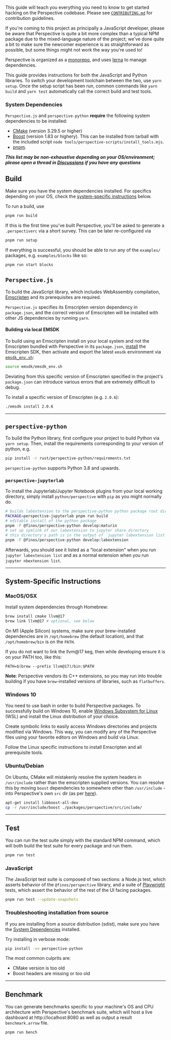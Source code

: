 This guide will teach you everything you need to know to get started hacking on
the Perspective codebase. Please see [`CONTRIBUTING.md`](CONTRIBUTING.md) for
contribution guidelines.

If you're coming to this project as principally a JavaScript developer, please
be aware that Perspective is quite a bit more complex than a typical NPM package
due to the mixed-language nature of the project; we've done quite a bit to make
sure the newcomer experience is as straightforward as possible, but some things
might not work the way you're used to!

Perspective is organized as a
[monorepo](https://github.com/babel/babel/blob/master/doc/design/monorepo.md),
and uses [lerna](https://lernajs.io/) to manage dependencies.

This guide provides instructions for both the JavaScript and Python libraries.
To switch your development toolchain between the two, use `yarn setup`. Once the
setup script has been run, common commands like `yarn build` and `yarn test`
automatically call the correct build and test tools.

### System Dependencies

`Perspective.js` and `perspective-python` **require** the following system
dependencies to be installed:

-   [CMake](https://cmake.org/) (version 3.29.5 or higher)
-   [Boost](https://www.boost.org/) (version 1.83 or highery). This can be
    installed from tarball with the included script
    `node tools/perspective-scripts/install_tools.mjs`.
-   [pnpm](https://pnpm.io/).

**_This list may be non-exhaustive depending on your OS/environment; please open
a thread in [Discussions](https://github.com/finos/perspective/discussions) if
you have any questions_**

## Build

Make sure you have the system dependencies installed. For specifics depending on
your OS, check the [system-specific instructions](#system-specific-instructions)
below.

To run a build, use

```bash
pnpm run build
```

If this is the first time you've built Perspective, you'll be asked to generate
a `.perspectiverc` via a short survey. This can be later re-configured via

```bash
pnpm run setup
```

If everything is successful, you should be able to run any of the `examples/`
packages, e.g. `examples/blocks` like so:

```bash
pnpm run start blocks
```

## `Perspective.js`

To build the JavaScript library, which includes WebAssembly compilation,
[Emscripten](https://github.com/kripken/emscripten) and its prerequisites are
required.

`Perspective.js` specifies its Emscripten version dependency in `package.json`,
and the correct version of Emscripten will be installed with other JS
dependencies by running `yarn`.

#### Building via local EMSDK

To build using an Emscripten install on your local system and not the Emscripten
bundled with Perspective in its `package.json`,
[install](https://emscripten.org/docs/getting_started/downloads.html) the
Emscripten SDK, then activate and export the latest `emsdk` environment via
[`emsdk_env.sh`](https://github.com/juj/emsdk):

```bash
source emsdk/emsdk_env.sh
```

Deviating from this specific version of Emscripten specified in the project's
`package.json` can introduce various errors that are extremely difficult to
debug.

To install a specific version of Emscripten (e.g. `2.0.6`):

```bash
./emsdk install 2.0.6
```

---

## `perspective-python`

To build the Python library, first configure your project to build Python via
`yarn setup`. Then, install the requirements corresponding to your version of
python, e.g.

```bash
pip install -r rust/perspective-python/requirements.txt
```

`perspective-python` supports Python 3.8 and upwards.

### `perspective-jupyterlab`

To install the Jupyterlab/Jupyter Notebook plugins from your local working
directory, simply install `python/perspective` with `pip` as you might normally
do.

```bash
# builds labextension to the perspective-python python package root directory
PACKAGE=perspective-jupyterlab pnpm run build
# editable install of the python package
pnpm -F @finos/perspective-python develop:maturin
# set up symlink of our labextension to jupyter share directory
# this directory's path is in the output of `jupyter labextension list`
pnpm -F @finos/perspective-python develop:labextension
```

Afterwards, you should see it listed as a "local extension" when you run
`jupyter labextension list` and as a normal extension when you run
`jupyter nbextension list`.

---

## System-Specific Instructions

### MacOS/OSX

Install system dependencies through Homebrew:

```bash
brew install cmake llvm@17
brew link llvm@17 # optional, see below
```

On M1 (Apple Silicon) systems, make sure your brew-installed dependencies are in
`/opt/homebrew` (the default location), and that `/opt/homebrew/bin` is on the
`PATH`.

If you do not want to link the llvm@17 keg, then while developing ensure it is
on your PATH too, like this:

```
PATH=$(brew --prefix llvm@17)/bin:$PATH
```

**Note**: Perspective vendors its C++ extensions, so you may run into trouble
building if you have `brew`-installed versions of libraries, such as
`flatbuffers`.

### Windows 10

You need to use bash in order to build Perspective packages. To successfully
build on Windows 10, enable
[Windows Subsystem for Linux](https://docs.microsoft.com/en-us/windows/wsl/install-win10)
(WSL) and install the Linux distribution of your choice.

Create symbolic links to easily access Windows directories and projects modified
via Windows. This way, you can modify any of the Perspective files using your
favorite editors on Windows and build via Linux.

Follow the Linux specific instructions to install Emscripten and all
prerequisite tools.

### Ubuntu/Debian

On Ubuntu, CMake will mistakenly resolve the system headers in `/usr/include`
rather than the emscripten supplied versions. You can resolve this by moving
`boost` dependencies to somewhere other than `/usr/include` - into Perspective's
own `src` dir (as per
[here](http://vclf.blogspot.com/2014/08/emscripten-linking-to-boost-libraries.html)).

```bash
apt-get install libboost-all-dev
cp -r /usr/include/boost ./packages/perspective/src/include/
```

---

## Test

You can run the test suite simply with the standard NPM command, which will both
build the test suite for every package and run them.

```bash
pnpm run test
```

### JavaScript

The JavaScript test suite is composed of two sections: a Node.js test, which
asserts behavior of the `@finos/perspective` library, and a suite of
[Playwright](https://playwright.dev/) tests, which assert the behavior of the
rest of the UI facing packages.

```bash
pnpm run test --update-snapshots
```

### Troubleshooting installation from source

If you are installing from a source distribution (sdist), make sure you have the
[System Dependencies](#system-dependencies) installed.

Try installing in verbose mode:

```bash
pip install -vv perspective-python
```

The most common culprits are:

-   CMake version is too old
-   Boost headers are missing or too old

---

## Benchmark

You can generate benchmarks specific to your machine's OS and CPU architecture
with Perspective's benchmark suite, which will host a live dashboard at
http://localhost:8080 as well as output a result `benchmark.arrow` file.

```bash
pnpm run bench
```
